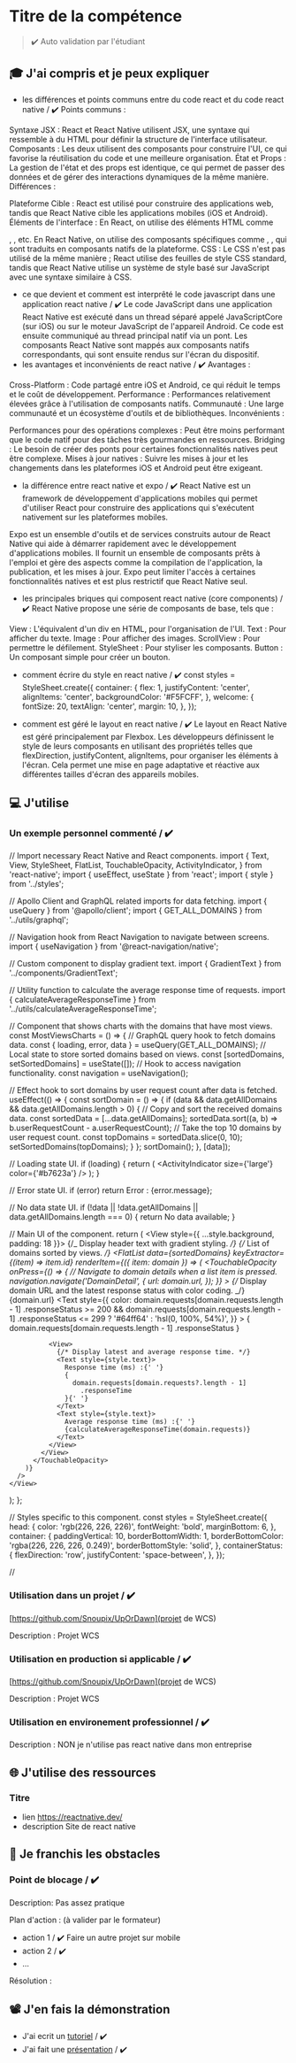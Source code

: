 # Titre de la compétence

> ✔️ Auto validation par l'étudiant

## 🎓 J'ai compris et je peux expliquer

-  les différences et points communs entre du code react et du code react native / ✔️
   Points communs :

Syntaxe JSX : React et React Native utilisent JSX, une syntaxe qui ressemble à du HTML pour définir la structure de l'interface utilisateur.
Composants : Les deux utilisent des composants pour construire l'UI, ce qui favorise la réutilisation du code et une meilleure organisation.
État et Props : La gestion de l'état et des props est identique, ce qui permet de passer des données et de gérer des interactions dynamiques de la même manière.
Différences :

Plateforme Cible : React est utilisé pour construire des applications web, tandis que React Native cible les applications mobiles (iOS et Android).
Éléments de l'interface : En React, on utilise des éléments HTML comme <div>, <span>, etc. En React Native, on utilise des composants spécifiques comme <View>, <Text>, qui sont traduits en composants natifs de la plateforme.
CSS : Le CSS n'est pas utilisé de la même manière ; React utilise des feuilles de style CSS standard, tandis que React Native utilise un système de style basé sur JavaScript avec une syntaxe similaire à CSS.

-  ce que devient et comment est interprêté le code javascript dans une application react native / ✔️
   Le code JavaScript dans une application React Native est exécuté dans un thread séparé appelé JavaScriptCore (sur iOS) ou sur le moteur JavaScript de l'appareil Android. Ce code est ensuite communiqué au thread principal natif via un pont. Les composants React Native sont mappés aux composants natifs correspondants, qui sont ensuite rendus sur l'écran du dispositif.
-  les avantages et inconvénients de react native / ✔️
   Avantages :

Cross-Platform : Code partagé entre iOS et Android, ce qui réduit le temps et le coût de développement.
Performance : Performances relativement élevées grâce à l'utilisation de composants natifs.
Communauté : Une large communauté et un écosystème d'outils et de bibliothèques.
Inconvénients :

Performances pour des opérations complexes : Peut être moins performant que le code natif pour des tâches très gourmandes en ressources.
Bridging : Le besoin de créer des ponts pour certaines fonctionnalités natives peut être complexe.
Mises à jour natives : Suivre les mises à jour et les changements dans les plateformes iOS et Android peut être exigeant.

-  la différence entre react native et expo / ✔️
   React Native est un framework de développement d'applications mobiles qui permet d'utiliser React pour construire des applications qui s'exécutent nativement sur les plateformes mobiles.

Expo est un ensemble d'outils et de services construits autour de React Native qui aide à démarrer rapidement avec le développement d'applications mobiles. Il fournit un ensemble de composants prêts à l'emploi et gère des aspects comme la compilation de l'application, la publication, et les mises à jour. Expo peut limiter l'accès à certaines fonctionnalités natives et est plus restrictif que React Native seul.

-  les principales briques qui composent react native (core components) / ✔️
   React Native propose une série de composants de base, tels que :

View : L'équivalent d'un div en HTML, pour l'organisation de l'UI.
Text : Pour afficher du texte.
Image : Pour afficher des images.
ScrollView : Pour permettre le défilement.
StyleSheet : Pour styliser les composants.
Button : Un composant simple pour créer un bouton.

-  comment écrire du style en react native / ✔️
   const styles = StyleSheet.create({
   container: {
   flex: 1,
   justifyContent: 'center',
   alignItems: 'center',
   backgroundColor: '#F5FCFF',
   },
   welcome: {
   fontSize: 20,
   textAlign: 'center',
   margin: 10,
   },
   });

-  comment est géré le layout en react native / ✔️
   Le layout en React Native est géré principalement par Flexbox. Les développeurs définissent le style de leurs composants en utilisant des propriétés telles que flexDirection, justifyContent, alignItems, pour organiser les éléments à l'écran. Cela permet une mise en page adaptative et réactive aux différentes tailles d'écran des appareils mobiles.

## 💻 J'utilise

### Un exemple personnel commenté / ✔️

// Import necessary React Native and React components.
import {
Text,
View,
StyleSheet,
FlatList,
TouchableOpacity,
ActivityIndicator,
} from 'react-native';
import { useEffect, useState } from 'react';
import { style } from '../styles';

// Apollo Client and GraphQL related imports for data fetching.
import { useQuery } from '@apollo/client';
import { GET_ALL_DOMAINS } from '../utils/graphql';

// Navigation hook from React Navigation to navigate between screens.
import { useNavigation } from '@react-navigation/native';

// Custom component to display gradient text.
import { GradientText } from '../components/GradientText';

// Utility function to calculate the average response time of requests.
import { calculateAverageResponseTime } from '../utils/calculateAverageResponseTime';

// Component that shows charts with the domains that have most views.
const MostViewsCharts = () => {
// GraphQL query hook to fetch domains data.
const { loading, error, data } = useQuery(GET_ALL_DOMAINS);
// Local state to store sorted domains based on views.
const [sortedDomains, setSortedDomains] = useState([]);
// Hook to access navigation functionality.
const navigation = useNavigation();

// Effect hook to sort domains by user request count after data is fetched.
useEffect(() => {
const sortDomain = () => {
if (data && data.getAllDomains && data.getAllDomains.length > 0) {
// Copy and sort the received domains data.
const sortedData = [...data.getAllDomains];
sortedData.sort((a, b) => b.userRequestCount - a.userRequestCount);
// Take the top 10 domains by user request count.
const topDomains = sortedData.slice(0, 10);
setSortedDomains(topDomains);
}
};
sortDomain();
}, [data]);

// Loading state UI.
if (loading) {
return (
<View style={style.containerGeneral}>
<ActivityIndicator size={'large'} color={'#b7623a'} />
</View>
);
}

// Error state UI.
if (error) return <Text>Error : {error.message}</Text>;

// No data state UI.
if (!data || !data.getAllDomains || data.getAllDomains.length === 0) {
return <Text style={style.text}>No data available</Text>;
}

// Main UI of the component.
return (
<View style={{ ...style.background, padding: 18 }}>
{/_ Display header text with gradient styling. _/}
<GradientText
        text="Our data is updated every 120 seconds"
        style={style.headerTitle}
      />
{/_ List of domains sorted by views. _/}
<FlatList
data={sortedDomains}
keyExtractor={(item) => item.id}
renderItem={({ item: domain }) => (
<TouchableOpacity
onPress={() => {
// Navigate to domain details when a list item is pressed.
navigation.navigate('DomainDetail', {
url: domain.url,
});
}} >
<View style={styles.container}>
<View style={styles.containerStatus}>
{/_ Display domain URL and the latest response status with color coding. _/}
<Text style={styles.head}>{domain.url}</Text>
<Text
style={{
                    color:
                      domain.requests[domain.requests.length - 1]
                        .responseStatus >= 200 &&
                      domain.requests[domain.requests.length - 1]
                        .responseStatus <= 299
                        ? '#64ff64'
                        : 'hsl(0, 100%, 54%)',
                  }} >
{
domain.requests[domain.requests.length - 1]
.responseStatus
}
</Text>
</View>

              <View>
                {/* Display latest and average response time. */}
                <Text style={style.text}>
                  Response time (ms) :{' '}
                  {
                    domain.requests[domain.requests?.length - 1]
                      .responseTime
                  }{' '}
                </Text>
                <Text style={style.text}>
                  Average response time (ms) :{' '}
                  {calculateAverageResponseTime(domain.requests)}
                </Text>
              </View>
            </View>
          </TouchableOpacity>
        )}
      />
    </View>

);
};

// Styles specific to this component.
const styles = StyleSheet.create({
head: {
color: 'rgb(226, 226, 226)',
fontWeight: 'bold',
marginBottom: 6,
},
container: {
paddingVertical: 10,
borderBottomWidth: 1,
borderBottomColor: 'rgba(226, 226, 226, 0.249)',
borderBottomStyle: 'solid',
},
containerStatus: {
flexDirection: 'row',
justifyContent: 'space-between',
},
});

//

### Utilisation dans un projet / ✔️

[https://github.com/Snoupix/UpOrDawn](projet de WCS)

Description : Projet WCS

### Utilisation en production si applicable / ✔️

[https://github.com/Snoupix/UpOrDawn](projet de WCS)

Description : Projet WCS

### Utilisation en environement professionnel / ✔️

Description : NON je n'utilise pas react native dans mon entreprise

## 🌐 J'utilise des ressources

### Titre

-  lien https://reactnative.dev/
-  description Site de react native

## 🚧 Je franchis les obstacles

### Point de blocage / ✔️

Description: Pas assez pratique

Plan d'action : (à valider par le formateur)

-  action 1 / ✔️ Faire un autre projet sur mobile
-  action 2 / ✔️
-  ...

Résolution :

## 📽️ J'en fais la démonstration

-  J'ai ecrit un [tutoriel](...) / ✔️
-  J'ai fait une [présentation](...) / ✔️

